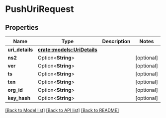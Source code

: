 # PushUriRequest

## Properties

Name | Type | Description | Notes
------------ | ------------- | ------------- | -------------
**uri_details** | [**crate::models::UriDetails**](UriDetails.md) |  | 
**ns2** | Option<**String**> |  | [optional]
**ver** | Option<**String**> |  | [optional]
**ts** | Option<**String**> |  | [optional]
**txn** | Option<**String**> |  | [optional]
**org_id** | Option<**String**> |  | [optional]
**key_hash** | Option<**String**> |  | [optional]

[[Back to Model list]](../README.md#documentation-for-models) [[Back to API list]](../README.md#documentation-for-api-endpoints) [[Back to README]](../README.md)


